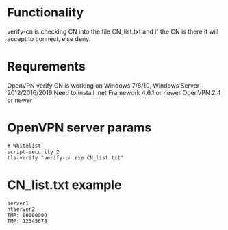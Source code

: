 # Functionality
verify-cn is checking CN into the file CN_list.txt and if the CN is there it will accept to connect, else deny.

# Requrements
OpenVPN verify CN is working on Windows 7/8/10, Windows Server 2012/2016/2019
Need to install .net Framework 4.6.1 or newer
OpenVPN 2.4 or newer

# OpenVPN server params

 ```
 # Whitelist
script-security 2
tls-verify "verify-cn.exe CN_list.txt"
```

# CN_list.txt example

```
server1
ntserver2
TMP: 00000000
TMP: 12345678
```
